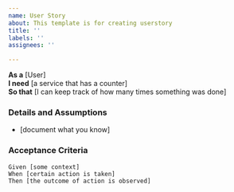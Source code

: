 ```yaml
---
name: User Story
about: This template is for creating userstory
title: ''
labels: ''
assignees: ''

---
```


**As a** [User]  
 **I need** [a service that has a counter]  
 **So that** [I can keep track of how many times something was done]  
   
 ### Details and Assumptions
 * [document what you know]
   
 ### Acceptance Criteria  
   
 ```gherkin
 Given [some context]
 When [certain action is taken]
 Then [the outcome of action is observed]
 ```
